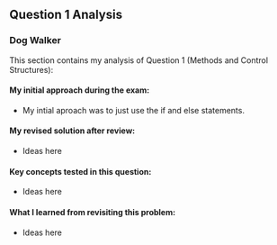 ## Question 1 Analysis
### Dog Walker

This section contains my analysis of Question 1 (Methods and Control Structures):

#### My initial approach during the exam:
- My intial aproach was to just use the if and else statements.
  
#### My revised solution after review:
- Ideas here
  
#### Key concepts tested in this question:
- Ideas here
  
#### What I learned from revisiting this problem:
- Ideas here
